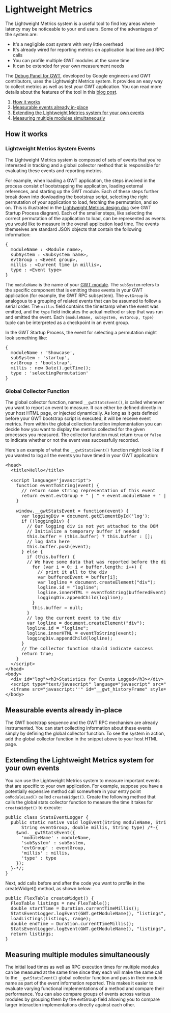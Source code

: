 Lightweight Metrics
===

<p>The Lightweight Metrics system is a useful tool to find key areas where latency may be noticeable to your end users. Some of the advantages of the system are:</p>
<ul>
  <li>It's a negligible cost system with very little overhead</li>
  <li>It's already wired for reporting metrics on application load time and RPC calls</li>
  <li>You can profile multiple GWT modules at the same time</li>
  <li>It can be extended for your own measurement needs</li>
</ul>

<p>The <a href="http://code.google.com/p/gwt-debug-panel/">Debug Panel for GWT</a>, developed by Google engineers and GWT contributors, uses the Lightweight Metrics system.  It provides an easy way to collect metrics as well as test your GWT application. You can read more details about the features of the tool in this <a href="http://googlewebtoolkit.blogspot.com/2009/07/introducing-debug-panel-for-gwt.html">blog post</a>.</p>

<ol class="toc" id="pageToc">
  <li><a href="#how">How it works</a></li>
  <li><a href="#already">Measurable events already in-place</a></li>
  <li><a href="#extending">Extending the Lightweight Metrics system for your own events</a></li>
  <li><a href="#multiple">Measuring multiple modules simultaneously</a></li>
</ol>


<h2 id="how">How it works</h2>

<h3>Lightweight Metrics System Events</h3>

<p>The Lightweight Metrics system is composed of sets of events that you're interested in tracking and a global collector method that is responsible for evaluating these events and reporting metrics.</p>

<p>For example, when loading a GWT application, the steps involved in the process consist of bootstrapping the application, loading external references, and starting up the GWT module. Each of these steps further break down into dowloading the bootstrap script, selecting the right permutation of your application to load, fetching the permutation, and so on. This is illustrated in the <a href="http://code.google.com/p/google-web-toolkit/wiki/LightweightMetricsDesign">Lightweight Metrics design doc</a> (see GWT Startup Process diagram). Each of the smaller steps, like selecting the correct permutation of the application to load, can be represented as events you would like to measure in the overall application load time. The events themselves are standard JSON objects that contain the following information:</p>

<pre class="prettyprint">
{ 
  moduleName : &lt;Module name&gt;,
  subSystem : &lt;Subsystem name&gt;,
  evtGroup : &lt;Event group&gt;,
  millis : &lt;Current time in millis&gt;,
  type : &lt;Event type&gt;
}
</pre>

<p>The <code>moduleName</code> is the name of your <a href="DevGuideOrganizingProjects.html#DevGuideModules">GWT module</a>. The <code>subSystem</code> refers to the specific component that is emitting these events in your GWT application (for example, the GWT RPC subsystem). The <code>evtGroup</code> is analogous to a grouping of related events that can be assumed to follow a serial order. The <code>millis</code> field contains the timestamp when the event was emitted, and the <code>type</code> field indicates the actual method or step that was run and emitted the event. Each <code>(moduleName, subSystem, evtGroup, type)</code> tuple can be interpreted as a checkpoint in an event group.</p>

<p>In the GWT Startup Process, the event for selecting a permutation might look something like:</p>

<pre class="prettyprint">
{ 
  moduleName : 'Showcase',
  subSystem : 'startup',
  evtGroup : 'bootstrap',
  millis : new Date().getTime();
  type : 'selectingPermutation'
}
</pre>

<h3>Global Collector Function</h3>

<p>The global collector function, named <code>__gwtStatsEvent()</code>, is called whenever you want to report an event to measure. It can either be defined directly in your host HTML page, or injected dynamically. As long as it gets defined before your GWT bootstrap script is executed, it will be receive event metrics. From within the global collection function implementation you can decide how you want to display the metrics collected for the given processes you measured. The collector function must return <code>true</code> or <code>false</code> to indicate whether or not the event was successfully recorded.</p>

<p>Here's an example of what the <code>__gwtStatsEvent()</code> function might look like if you wanted to log all the events you have timed in your GWT application:</p>

<pre class="prettyprint">
&lt;head&gt;
  &lt;title&gt;Hello&lt;/title&gt;

  &lt;script language='javascript'&gt;
    function eventToString(event) {
      // return some string representation of this event
      return event.evtGroup + " | " + event.moduleName + " | " + event.subSystem + " | " + event.type + " | " + event.millis;
    }

    window.__gwtStatsEvent = function(event) {
      var loggingDiv = document.getElementById('log');
      if (!loggingDiv) {
        // Our logging div is not yet attached to the DOM
        // Initialize a temporary buffer if needed
        this.buffer = (this.buffer) ? this.buffer : [];
        // log data here
        this.buffer.push(event);
      } else {
        if (this.buffer) {
        // We have some data that was reported before the div was connected
          for (var i = 0; i &lt; buffer.length; i++) {
            // print it all to the div
            var bufferedEvent = buffer[i];
            var logline = document.createElement("div");
            logline.id = "logline";
            logline.innerHTML = eventToString(bufferedEvent);
            loggingDiv.appendChild(logline);
          }
          this.buffer = null;
        }
        // log the current event to the div
        var logline = document.createElement("div");
        logline.id = "logline";
        logline.innerHTML = eventToString(event);
        loggingDiv.appendChild(logline);
      }
      // The collector function should indicate success
      return true;
    }
  &lt;/script&gt;
&lt;/head&gt;
&lt;body&gt;
  &lt;div id="log"&gt;&lt;h3&gt;Statistics for Events Logged&lt;/h3&gt;&lt;/div&gt;
  &lt;script type="text/javascript" language="javascript" src="hello/hello.nocache.js"&gt;&lt;/script&gt;
  &lt;iframe src="javascript:''" id="__gwt_historyFrame" style="position:absolute;width:0;height:0;border:0"&gt;&lt;/iframe&gt;
&lt;/body&gt;
</pre>

<h2 id="already">Measurable events already in-place</h2>

<p>The GWT bootstrap sequence and the GWT RPC mechanism are already instrumented. You can start collecting information about these events simply by defining the global collector function. To see the system in action, add the global collector function in the snippet above to your host HTML page.</p>

<h2 id="extending">Extending the Lightweight Metrics system for your own events</h2>

<p>You can use the Lightweight Metrics system to measure important events that are specific to your own application. For example, suppose you have a potentially expensive method call somewhere in your entry point <code>onModuleLoad()</code> called <code>createWidget()</code>. Create the following method that calls the global stats collector function to measure the time it takes for <code>createWidget()</code> to execute:</p>

<pre class="prettyprint">
public class StatsEventLogger {
  public static native void logEvent(String moduleName, String subSystem,
      String eventGroup, double millis, String type) /*-{
    $wnd.__gwtStatsEvent({
      'moduleName' : moduleName,
      'subSystem' : subSystem,
      'evtGroup' : eventGroup,
      'millis' : millis,
      'type' : type
    });
  }-*/;
}
</pre>

<p>Next, add calls before and after the code you want to profile in the createWidget() method, as shown below:</p>

<pre class="prettyprint">
public FlexTable createWidget() {
  FlexTable listings = new FlexTable();
  double startTime = Duration.currentTimeMillis();
  StatsEventLogger.logEvent(GWT.getModuleName(), "listings", "loadListings", startTime, "begin");
  loadListings(listings, range);
  double endTime = Duration.currentTimeMillis();
  StatsEventLogger.logEvent(GWT.getModuleName(), "listings", "loadListings", endTime, "end");
  return listings;
}
</pre>

<h2 id="multiple">Measuring multiple modules simultaneously</h2>

<p>The initial load times as well as RPC execution times for multiple modules can be measured at the same time since they each will make the same call to the <code>__gwtStatsEvent()</code> global collector function and pass in their module name as part of the event information reported. This makes it easier to evaluate varying functional implementations of a method and compare their performance. You can also compare groups of events across various modules by grouping them by the evtGroup field allowing you to compare larger interaction implementations directly against each other.</p>